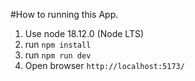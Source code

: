 #How to running this App.

1. Use node 18.12.0 (Node LTS)
2. run `npm install`
3. run `npm run dev`
4. Open browser `http://localhost:5173/`